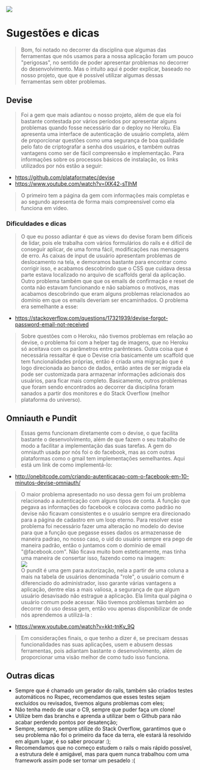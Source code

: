 <img src="https://image.ibb.co/d5CEyR/logofinal_png.png"/>

# Sugestões e dicas

 > Bom, foi notado no decorrer da disciplina que algumas das ferramentas que nós usamos para a nossa aplicação foram um pouco "perigosas", 
 no sentido de poder apresentar problemas no decorrer do desenvolvimento. Mas o intuíto aqui é poder explicar, baseado no nosso projeto, que
 que é possível utilizar algumas dessas ferramentas sem obter problemas.
 

## Devise
> Foi a gem que mais adiantou o nosso projeto, além de que ela foi bastante contestada por vários períodos por apresentar alguns problemas
quando fosse necessário dar o deploy no Heroku. Ela apresenta uma interface de autenticação de usuário completa, além de proporcionar
questões como uma segurança de boa qualidade pelo fato de criptografar a senha dos usuários, e também outras vantagens como ser de fácil
compreensão e implementação. Para informações sobre os processos básicos de instalação, os links utilizados por nós estão a seguir:  
- https://github.com/plataformatec/devise<br/> 
- https://www.youtube.com/watch?v=lXK42-sTIhM  <br/> 
> O primeiro tem a página da gem com informações mais completas
e ao segundo apresenta de forma mais compreensivel como ela funciona em vídeo. <br/> 
### Dificuldades e dicas
> O que eu posso adiantar é que as views do devise foram
bem difíceis de lidar, pois ele trabalha com vários formulários do rails e é difícil de conseguir aplicar, de uma forma fácil, modificações nas 
mensagens de erro. As caixas de input de usuário apresentam problemas de deslocamento na tela, e demoramos bastante para encontrar como corrigir isso,
e acabamos descobrindo que o CSS que cuidava dessa parte estava localizado no arquivo de scaffolds geral da aplicação. Outro problema também que 
que os emails de confirmação e reset de conta não estavam funcionando e não sabíamos o motivos, mas acabamos descobrindo que eram alguns problemas
relacionados ao domínio em que os emails deveriam ser encaminhados. O problema era semelhante a esse: <br/> 
- https://stackoverflow.com/questions/17321939/devise-forgot-password-email-not-received <br/> 
> Sobre questões com o Heroku, não tivemos problemas em relação ao devise, o problema foi com a helper tag de imagens, que no Heroku só
aceitava com os parâmetros entre parênteses. Outra coisa que é necessária ressaltar é que o Devise cria basicamente um scaffold que tem funcionalidades
próprias, então é criada uma migração que é logo direcionada ao banco de dados, então antes de ser migrada ela pode ser customizada para armazenar informações
adicionais dos usuários, para ficar mais completo. Basicamente, outros problemas que foram sendo encontrados ao decorrer da disciplina foram
sanados a partir dos monitores e do Stack Overflow (melhor plataforma do universo).
## Omniauth e Pundit
> Essas gems funcionam diretamente com o devise, o que facilita bastante o desenvolvimento, além de que fazem o seu trabalho de modo a facilitar a implementação das suas tarefas.
A gem do omniauth usada por nós foi o do facebook, mas as com outras plataformas como o gmail tem implementações semelhantes. Aqui está um link
de como implementá-lo: <br/> 
- http://onebitcode.com/criando-autenticacao-com-o-facebook-em-10-minutos-devise-omniauth/<br/>
> O maior problema apresentado no uso dessa gem foi um problema relacionado a autenticação com alguns tipos de conta. A função que pegava as
informações do facebook e colocava como padrão no devise não ficavam consistentes e o usuário sempre era direcionado para a página de cadastro
em um loop eterno. Para resolver esse problema foi necessário fazer uma alteração no modelo do devise para que a função que pegasse esses dados
os armazenasse de maneira padrao, no nosso caso, o uid do usuário sempre era pego de maneira padrão, então o juntamos com o domínio de email
"@facebook.com". Não ficava muito bom esteticamente, mas tinha uma maneira de consertar isso, fazendo como na imagem: <br/>
<img src="https://image.ibb.co/bDDGhw/assa.png"> <br/>
O pundit é uma gem para autorização, nela a partir de uma coluna a mais na tabela de usuários denominada "role", o usuário comum é diferenciado do
administrador, isso garante várias vantagens a aplicação, dentre elas a mais valiosa, a segurança de que algum usuário desavisado não estrague
a aplicação. Ela limita qual página o usuário comum pode acessar. Não tivemos problemas também ao decorrer do uso dessa gem, então vou apenas disponibilizar
de onde nós aprendemos a utilizá-la : <br/>
- https://www.youtube.com/watch?v=kkt-tnKy_9Q <br/>
> Em considerações finais, o que tenho a dizer é, se precisam dessas funcionalidades nas suas aplicações, usem e abusem dessas ferramentas, pois adiantam bastante o desenvolvimento,
 além de proporcionar uma visão melhor de como tudo isso funciona.
 ## Outras dicas
 - Sempre que é chamado um gerador do rails, também são criados testes automáticos no Rspec, recomendamos que esses testes sejam excluídos ou revisados, tivemos alguns
 problemas com eles;
 - Não tenha medo de usar o C9, sempre que puder faça um clone!
 - Utilize bem das branchs e aprenda a utilizar bem o Github para não acabar perdendo pontos por desatenção;
 - Sempre, sempre, sempre utilize do Stack Overflow, garantimos que o seu problema não foi o primeiro da face da terra, ele estará lá resolvido em algum lugar, é so saber procurar :);
 - Recomendamos que no começo estudem o rails o mais rápido possível, a estrutura dele é amigável, mas para quem nunca trabalhou com uma framework assim
 pode ser tornar um pesadelo :( 
 
